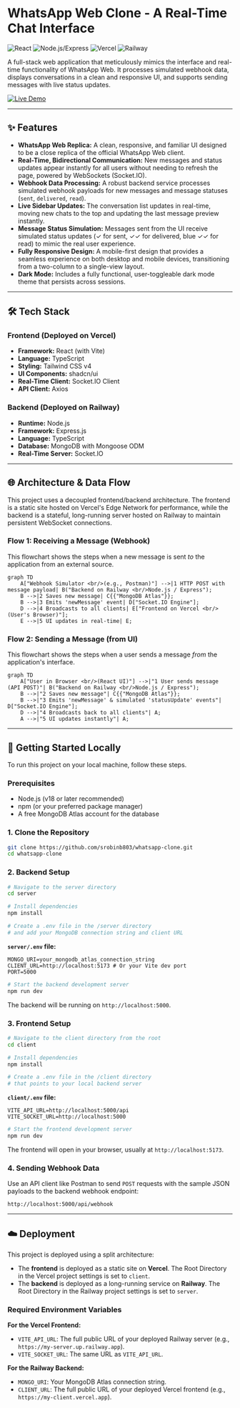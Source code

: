 # WhatsApp Web Clone - A Real-Time Chat Interface

![React](https://img.shields.io/badge/React-Vite-blue?style=for-the-badge&logo=react)
![Node.js/Express](https://img.shields.io/badge/Node.js%2FExpress-43853D?style=for-the-badge&logo=nodedotjs&logoColor=white)
![Vercel](https://img.shields.io/badge/Frontend-Vercel-black?style=for-the-badge&logo=vercel)
![Railway](https://img.shields.io/badge/Backend-Railway-purple?style=for-the-badge&logo=railway)

A full-stack web application that meticulously mimics the interface and real-time functionality of WhatsApp Web. It processes simulated webhook data, displays conversations in a clean and responsive UI, and supports sending messages with live status updates.

[![Live Demo](https://img.shields.io/badge/Live%20Demo-Visit-green?style=for-the-badge)](https://whatsapp-clone-three-zeta.vercel.app/) 

---

## ✨ Features

*   **WhatsApp Web Replica:** A clean, responsive, and familiar UI designed to be a close replica of the official WhatsApp Web client.
*   **Real-Time, Bidirectional Communication:** New messages and status updates appear instantly for all users without needing to refresh the page, powered by WebSockets (Socket.IO).
*   **Webhook Data Processing:** A robust backend service processes simulated webhook payloads for new messages and message statuses (`sent`, `delivered`, `read`).
*   **Live Sidebar Updates:** The conversation list updates in real-time, moving new chats to the top and updating the last message preview instantly.
*   **Message Status Simulation:** Messages sent from the UI receive simulated status updates (✓ for sent, ✓✓ for delivered, blue ✓✓ for read) to mimic the real user experience.
*   **Fully Responsive Design:** A mobile-first design that provides a seamless experience on both desktop and mobile devices, transitioning from a two-column to a single-view layout.
*   **Dark Mode:** Includes a fully functional, user-toggleable dark mode theme that persists across sessions.

---

## 🛠️ Tech Stack

### Frontend (Deployed on Vercel)
*   **Framework:** React (with Vite)
*   **Language:** TypeScript
*   **Styling:** Tailwind CSS v4 
*   **UI Components:** shadcn/ui
*   **Real-Time Client:** Socket.IO Client
*   **API Client:** Axios

### Backend (Deployed on Railway)
*   **Runtime:** Node.js
*   **Framework:** Express.js
*   **Language:** TypeScript
*   **Database:** MongoDB with Mongoose ODM
*   **Real-Time Server:** Socket.IO

---

## 🌐 Architecture & Data Flow

This project uses a decoupled frontend/backend architecture. The frontend is a static site hosted on Vercel's Edge Network for performance, while the backend is a stateful, long-running server hosted on Railway to maintain persistent WebSocket connections.

### Flow 1: Receiving a Message (Webhook)

This flowchart shows the steps when a new message is sent *to* the application from an external source.

```mermaid
graph TD
    A["Webhook Simulator <br/>(e.g., Postman)"] -->|1 HTTP POST with message payload| B("Backend on Railway <br/>Node.js / Express");
    B -->|2 Saves new message| C{{"MongoDB Atlas"}};
    B -->|3 Emits 'newMessage' event| D["Socket.IO Engine"];
    D -->|4 Broadcasts to all clients| E["Frontend on Vercel <br/>(User's Browser)"];
    E -->|5 UI updates in real-time| E;
```

### Flow 2: Sending a Message (from UI)

This flowchart shows the steps when a user sends a message *from* the application's interface.

```mermaid
graph TD
    A["User in Browser <br/>(React UI)"] -->|"1 User sends message (API POST)"| B("Backend on Railway <br/>Node.js / Express");
    B -->|"2 Saves new message"| C{{"MongoDB Atlas"}};
    B -->|"3 Emits 'newMessage' & simulated 'statusUpdate' events"| D["Socket.IO Engine"];
    D -->|"4 Broadcasts back to all clients"| A;
    A -->|"5 UI updates instantly"| A;
```

---

## 🚀 Getting Started Locally

To run this project on your local machine, follow these steps.

### Prerequisites
*   Node.js (v18 or later recommended)
*   npm (or your preferred package manager)
*   A free MongoDB Atlas account for the database

### 1. Clone the Repository
```bash
git clone https://github.com/srobinb803/whatsapp-clone.git
cd whatsapp-clone
```

### 2. Backend Setup
```bash
# Navigate to the server directory
cd server

# Install dependencies
npm install

# Create a .env file in the /server directory
# and add your MongoDB connection string and client URL
```
**`server/.env` file:**
```env
MONGO_URI=your_mongodb_atlas_connection_string
CLIENT_URL=http://localhost:5173 # Or your Vite dev port
PORT=5000
```
```bash
# Start the backend development server
npm run dev
```
The backend will be running on `http://localhost:5000`.

### 3. Frontend Setup
```bash
# Navigate to the client directory from the root
cd client

# Install dependencies
npm install

# Create a .env file in the /client directory
# that points to your local backend server
```
**`client/.env` file:**

```env
VITE_API_URL=http://localhost:5000/api
VITE_SOCKET_URL=http://localhost:5000
```
```bash
# Start the frontend development server
npm run dev
```
The frontend will open in your browser, usually at `http://localhost:5173`.

### 4. Sending Webhook Data
Use an API client like Postman to send `POST` requests with the sample JSON payloads to the backend webhook endpoint:

`http://localhost:5000/api/webhook`

---

## ☁️ Deployment

This project is deployed using a split architecture:

*   The **frontend** is deployed as a static site on **Vercel**. The Root Directory in the Vercel project settings is set to `client`.
*   The **backend** is deployed as a long-running service on **Railway**. The Root Directory in the Railway project settings is set to `server`.

### Required Environment Variables

**For the Vercel Frontend:**
*   `VITE_API_URL`: The full public URL of your deployed Railway server (e.g., `https://my-server.up.railway.app`).
*   `VITE_SOCKET_URL`: The same URL as `VITE_API_URL`.

**For the Railway Backend:**
*   `MONGO_URI`: Your MongoDB Atlas connection string.
*   `CLIENT_URL`: The full public URL of your deployed Vercel frontend (e.g., `https://my-client.vercel.app`).